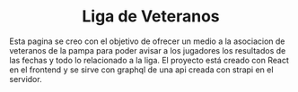 <h1 align="center">
  Liga de Veteranos
</h1>

Esta pagina se creo con el objetivo de ofrecer un medio a la asociacion de veteranos de la pampa para poder avisar a los jugadores los resultados de las fechas y todo lo relacionado a la liga.
El proyecto está creado con React en el frontend y se sirve con graphql de una api creada con strapi en el servidor.

